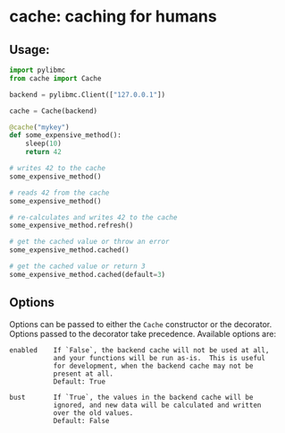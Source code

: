 # cache: caching for humans

## Usage:

``` python
import pylibmc
from cache import Cache

backend = pylibmc.Client(["127.0.0.1"])

cache = Cache(backend)

@cache("mykey")
def some_expensive_method():
    sleep(10)
    return 42

# writes 42 to the cache
some_expensive_method()

# reads 42 from the cache
some_expensive_method()

# re-calculates and writes 42 to the cache
some_expensive_method.refresh()

# get the cached value or throw an error
some_expensive_method.cached()

# get the cached value or return 3
some_expensive_method.cached(default=3)
```

## Options

Options can be passed to either the `Cache` constructor or the decorator.  Options passed to the decorator take precedence.  Available options are:

    enabled    If `False`, the backend cache will not be used at all,
               and your functions will be run as-is.  This is useful
               for development, when the backend cache may not be
               present at all.
               Default: True

    bust       If `True`, the values in the backend cache will be
               ignored, and new data will be calculated and written
               over the old values.
               Default: False

